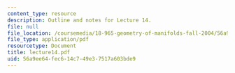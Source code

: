 ```yaml
---
content_type: resource
description: Outline and notes for Lecture 14.
file: null
file_location: /coursemedia/18-965-geometry-of-manifolds-fall-2004/56a9ee64fec614c749e37517a603bde9_lecture14.pdf
file_type: application/pdf
resourcetype: Document
title: lecture14.pdf
uid: 56a9ee64-fec6-14c7-49e3-7517a603bde9
---
```

